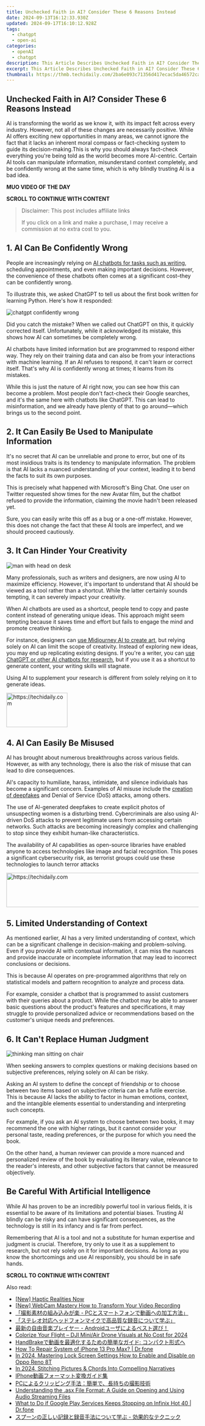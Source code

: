 ```yaml
---
title: Unchecked Faith in AI? Consider These 6 Reasons Instead
date: 2024-09-13T16:12:33.930Z
updated: 2024-09-17T16:10:12.928Z
tags:
  - chatgpt
  - open-ai
categories:
  - openAI
  - chatgpt
description: This Article Describes Unchecked Faith in AI? Consider These 6 Reasons Instead
excerpt: This Article Describes Unchecked Faith in AI? Consider These 6 Reasons Instead
thumbnail: https://thmb.techidaily.com/2ba6e093c71356d417ecac5da46572ca39801b84e3600e540a25d205dbeab82d.jpg
---
```


## Unchecked Faith in AI? Consider These 6 Reasons Instead

AI is transforming the world as we know it, with its impact felt across every industry. However, not all of these changes are necessarily positive. While AI offers exciting new opportunities in many areas, we cannot ignore the fact that it lacks an inherent moral compass or fact-checking system to guide its decision-making.This is why you should always fact-check everything you're being told as the world becomes more AI-centric. Certain AI tools can manipulate information, misunderstand context completely, and be confidently wrong at the same time, which is why blindly trusting AI is a bad idea.

**MUO VIDEO OF THE DAY**

**SCROLL TO CONTINUE WITH CONTENT**

>  Disclaimer: This post includes affiliate links
>
>  If you click on a link and make a purchase, I may receive a commission at no extra cost to you.
>

## 1\. AI Can Be Confidently Wrong

 People are increasingly relying on [AI chatbots for tasks such as writing](https://www.makeuseof.com/ways-to-use-ai-as-writer-editor/), scheduling appointments, and even making important decisions. However, the convenience of these chatbots often comes at a significant cost–they can be confidently wrong.

 To illustrate this, we asked ChatGPT to tell us about the first book written for learning Python. Here's how it responded:

![chatgpt confidently wrong](https://static1.makeuseofimages.com/wordpress/wp-content/uploads/2023/05/chatgpt-confidently-wrong.jpg)

 Did you catch the mistake? When we called out ChatGPT on this, it quickly corrected itself. Unfortunately, while it acknowledged its mistake, this shows how AI can sometimes be completely wrong.

 AI chatbots have limited information but are programmed to respond either way. They rely on their training data and can also be from your interactions with machine learning. If an AI refuses to respond, it can't learn or correct itself. That's why AI is confidently wrong at times; it learns from its mistakes.

 While this is just the nature of AI right now, you can see how this can become a problem. Most people don't fact-check their Google searches, and it's the same here with chatbots like ChatGPT. This can lead to misinformation, and we already have plenty of that to go around—which brings us to the second point.

## 2\. It Can Easily Be Used to Manipulate Information

 It's no secret that AI can be unreliable and prone to error, but one of its most insidious traits is its tendency to manipulate information. The problem is that AI lacks a nuanced understanding of your context, leading it to bend the facts to suit its own purposes.

 This is precisely what happened with Microsoft's Bing Chat. One user on Twitter requested show times for the new Avatar film, but the chatbot refused to provide the information, claiming the movie hadn't been released yet.

 Sure, you can easily write this off as a bug or a one-off mistake. However, this does not change the fact that these AI tools are imperfect, and we should proceed cautiously.

## 3\. It Can Hinder Your Creativity

![man with head on desk](https://static1.makeuseofimages.com/wordpress/wp-content/uploads/2023/05/man-with-head-on-desk.jpg)

 Many professionals, such as writers and designers, are now using AI to maximize efficiency. However, it's important to understand that AI should be viewed as a tool rather than a shortcut. While the latter certainly sounds tempting, it can severely impact your creativity.

 When AI chatbots are used as a shortcut, people tend to copy and paste content instead of generating unique ideas. This approach might seem tempting because it saves time and effort but fails to engage the mind and promote creative thinking.

 For instance, designers can [use Midjourney AI to create art](https://www.makeuseof.com/how-to-use-midjourney-create-ai-art/), but relying solely on AI can limit the scope of creativity. Instead of exploring new ideas, you may end up replicating existing designs. If you're a writer, you can [use ChatGPT or other AI chatbots for research](https://www.makeuseof.com/ai-writing-tools/), but if you use it as a shortcut to generate content, your writing skills will stagnate.

 Using AI to supplement your research is different from solely relying on it to generate ideas.

<!-- affiliate ads begin -->
<a href="https://aligracehair.sjv.io/c/5597632/2135410/19272" target="_top" id="2135410">
  <img src="//a.impactradius-go.com/display-ad/19272-2135410" border="0" alt="https://techidaily.com" width="160" height="90"/>
</a>
<img height="0" width="0" src="https://aligracehair.sjv.io/i/5597632/2135410/19272" style="position:absolute;visibility:hidden;" border="0" />
<!-- affiliate ads end -->

## 4\. AI Can Easily Be Misused

 AI has brought about numerous breakthroughs across various fields. However, as with any technology, there is also the risk of misuse that can lead to dire consequences.

 AI's capacity to humiliate, harass, intimidate, and silence individuals has become a significant concern. Examples of AI misuse include the [creation of deepfakes](https://www.makeuseof.com/tag/what-are-deepfakes-explained/) and Denial of Service (DoS) attacks, among others.

 The use of AI-generated deepfakes to create explicit photos of unsuspecting women is a disturbing trend. Cybercriminals are also using AI-driven DoS attacks to prevent legitimate users from accessing certain networks. Such attacks are becoming increasingly complex and challenging to stop since they exhibit human-like characteristics.

 The availability of AI capabilities as open-source libraries have enabled anyone to access technologies like image and facial recognition. This poses a significant cybersecurity risk, as terrorist groups could use these technologies to launch terror attacks

<!-- affiliate ads begin -->
<a href="https://unicoeye.pxf.io/c/5597632/2134244/18498" target="_top" id="2134244">
  <img src="//a.impactradius-go.com/display-ad/18498-2134244" border="0" alt="https://techidaily.com" width="728" height="90"/>
</a>
<img height="0" width="0" src="https://unicoeye.pxf.io/i/5597632/2134244/18498" style="position:absolute;visibility:hidden;" border="0" />
<!-- affiliate ads end -->

## 5\. Limited Understanding of Context

 As mentioned earlier, AI has a very limited understanding of context, which can be a significant challenge in decision-making and problem-solving. Even if you provide AI with contextual information, it can miss the nuances and provide inaccurate or incomplete information that may lead to incorrect conclusions or decisions.

 This is because AI operates on pre-programmed algorithms that rely on statistical models and pattern recognition to analyze and process data.

 For example, consider a chatbot that is programmed to assist customers with their queries about a product. While the chatbot may be able to answer basic questions about the product's features and specifications, it may struggle to provide personalized advice or recommendations based on the customer's unique needs and preferences.

## 6\. It Can't Replace Human Judgment

![thinking man sitting on chair](https://static1.makeuseofimages.com/wordpress/wp-content/uploads/2023/05/thinking-man-sitting-on-chair.jpg)

 When seeking answers to complex questions or making decisions based on subjective preferences, relying solely on AI can be risky.

 Asking an AI system to define the concept of friendship or to choose between two items based on subjective criteria can be a futile exercise. This is because AI lacks the ability to factor in human emotions, context, and the intangible elements essential to understanding and interpreting such concepts.

 For example, if you ask an AI system to choose between two books, it may recommend the one with higher ratings, but it cannot consider your personal taste, reading preferences, or the purpose for which you need the book.

 On the other hand, a human reviewer can provide a more nuanced and personalized review of the book by evaluating its literary value, relevance to the reader's interests, and other subjective factors that cannot be measured objectively.

## Be Careful With Artificial Intelligence

 While AI has proven to be an incredibly powerful tool in various fields, it is essential to be aware of its limitations and potential biases. Trusting AI blindly can be risky and can have significant consequences, as the technology is still in its infancy and is far from perfect.

 Remembering that AI is a tool and not a substitute for human expertise and judgment is crucial. Therefore, try only to use it as a supplement to research, but not rely solely on it for important decisions. As long as you know the shortcomings and use AI responsibly, you should be in safe hands.

**SCROLL TO CONTINUE WITH CONTENT**

<ins class="adsbygoogle"
     style="display:block"
     data-ad-format="autorelaxed"
     data-ad-client="ca-pub-7571918770474297"
     data-ad-slot="1223367746"></ins>

<ins class="adsbygoogle"
     style="display:block"
     data-ad-client="ca-pub-7571918770474297"
     data-ad-slot="8358498916"
     data-ad-format="auto"
     data-full-width-responsive="true"></ins>

<span class="atpl-alsoreadstyle">Also read:</span>
<div><ul>
<li><a href="https://some-knowledge.techidaily.com/new-haptic-realities-now/"><u>[New] Haptic Realities Now</u></a></li>
<li><a href="https://screen-mirroring-recording.techidaily.com/new-webcam-mastery-how-to-transform-your-video-recording/"><u>[New] WebCam Mastery How to Transform Your Video Recording</u></a></li>
<li><a href="https://tech-savvy.techidaily.com/1726030489207-pc/"><u>「撮影素材の組み込みが楽 - PCとスマートフォンで動画への加工方法」</u></a></li>
<li><a href="https://tech-savvy.techidaily.com/44cm44k544og44os44kq5aplusplus5bplusc44oy44od44oj44ov44kp44oz44oe44kk44kv44gn6auy5zob6loq44gq6yyy6zplusz44gr44gk44ge44gm5a2m44g244cn/"><u>「ステレオ対応ヘッドフォンマイクで高品質な録音について学ぶ」</u></a></li>
<li><a href="https://tech-savvy.techidaily.com/1726029764512-android/"><u>最新の自由音楽プレイヤー - Androidユーザによるベスト選び！</u></a></li>
<li><a href="https://extra-resources.techidaily.com/colorize-your-flight-dji-miniair-drone-visuals-at-no-cost-for-2024/"><u>Colorize Your Flight – DJI Mini/Air Drone Visuals at No Cost for 2024</u></a></li>
<li><a href="https://tech-savvy.techidaily.com/1726029880424-handbrake/"><u>HandBrakeで動画を最適化するための簡単なガイド: コンパクト形式へ</u></a></li>
<li><a href="https://blog-min.techidaily.com/how-to-repair-system-of-iphone-13-pro-max-drfone-by-drfone-ios-system-repair-ios-system-repair/"><u>How To Repair System of iPhone 13 Pro Max? | Dr.fone</u></a></li>
<li><a href="https://easy-unlock-android.techidaily.com/in-2024-mastering-lock-screen-settings-how-to-enable-and-disable-on-oppo-reno-8t-by-drfone-android/"><u>In 2024, Mastering Lock Screen Settings How to Enable and Disable on Oppo Reno 8T</u></a></li>
<li><a href="https://some-guidance.techidaily.com/in-2024-stitching-pictures-and-chords-into-compelling-narratives/"><u>In 2024, Stitching Pictures & Chords Into Compelling Narratives</u></a></li>
<li><a href="https://tech-savvy.techidaily.com/1726030144340-iphone/"><u>IPhone動画フォーマット変換ガイド集</u></a></li>
<li><a href="https://tech-savvy.techidaily.com/1726028984914-pc/"><u>PCによるクリッピング手法：簡単で、長持ちの撮影技術</u></a></li>
<li><a href="https://blog-min.techidaily.com/understanding-the-asx-file-format-a-guide-on-opening-and-using-audio-streaming-files/"><u>Understanding the .asx File Format: A Guide on Opening and Using Audio Streaming Files</u></a></li>
<li><a href="https://howto.techidaily.com/what-to-do-if-google-play-services-keeps-stopping-on-infinix-hot-40-drfone-by-drfone-fix-android-problems-fix-android-problems/"><u>What to Do if Google Play Services Keeps Stopping on Infinix Hot 40 | Dr.fone</u></a></li>
<li><a href="https://tech-savvy.techidaily.com/44k544ox44o844oz44gu5q2j44gx44ge6kiy6yyy44go6yyy6zplusz5oml5rov44gr44gk44ge44gm5a2m44g2ic0g5yq55p6c55qe44gq44og44kv44ol44od44kv/"><u>スプーンの正しい記録と録音手法について学ぶ - 効果的なテクニック</u></a></li>
</ul></div>

